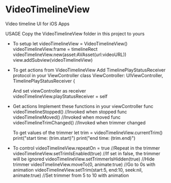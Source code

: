 # VideoTimelineView
Video timeline UI for iOS Apps


USAGE
Copy the VideoTimelineView folder in this project to yours


- To setup
    let videoTimelineView = VideoTimelineView()
    videoTimelineView.frame = timelineRect
    videoTimelineView.new(asset:AVAsset(url:videoURL))
    view.addSubview(videoTimelineView)


- To get actions from VideoTimelineView
    Add TimelinePlayStatusReceiver protocol in your ViewController
    class ViewController: UIViewController, TimelinePlayStatusReceiver {

    And set viewController as receiver
    videoTimelineView.playStatusReceiver = self


- Get actions
    Implement these functions in your viewController
    func videoTimelineStopped() //Invoked when stopped
    func videoTimelineMoved() //Invoked when moved
    func videoTimelineTrimChanged() //Invoked when trimmer changed

    To get values of the trimmer
    let trim = videoTimelineView.currentTrim()
    print("start time: \(trim.start)")
    print("end time: \(trim.end)")


- To control
    videoTimelineView.repeatOn = true //Repeat in the trimmer
    videoTimelineView.setTrimIsEnabled(true) //If set in false, the trimmer will be ignored
    videoTimelineView.setTrimmerIsHidden(true) //Hide trimmer
    videoTimelineView.moveTo(0, animate:true) //Go to 0s with animation
    videoTimelineView.setTrim(start:5, end:10, seek:nil, animate:true) //Set trimmer from 5 to 10 with animation





